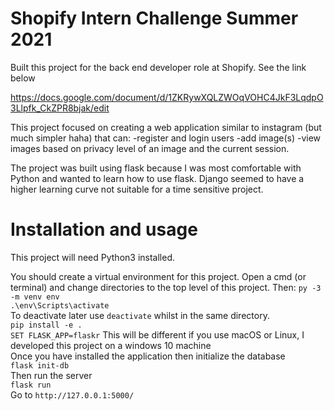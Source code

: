 # Shopify Intern Challenge Summer 2021
Built this project for the back end developer role at Shopify. See the link below

https://docs.google.com/document/d/1ZKRywXQLZWOqVOHC4JkF3LqdpO3Llpfk_CkZPR8bjak/edit

This project focused on creating a web application similar to instagram (but much simpler haha) that can: 
    -register and login users
    -add image(s)
    -view images based on privacy level of an image and the current session.

The project was built using flask because I was most comfortable with Python and wanted to learn how to use flask. Django seemed to have a higher learning curve not suitable for a time sensitive project.

# Installation and usage
This project will need Python3 installed.

You should create a virtual environment for this project. 
Open a cmd (or terminal) and change directories to the top level of this project. Then:
`py -3 -m venv env`\
`.\env\Scripts\activate`\
To deactivate later use `deactivate` whilst in the same directory.\
`pip install -e .`\
`SET FLASK_APP=flaskr` This will be different if you use macOS or Linux, I developed this project on a windows 10 machine\
Once you have installed the application then initialize the database\
`flask init-db`\
Then run the server\
`flask run`\
Go to `http://127.0.0.1:5000/`